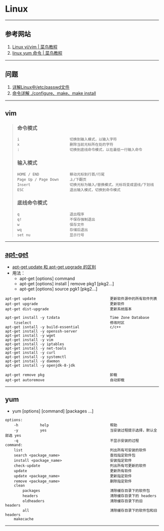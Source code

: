 # Linux

---
## 参考网站
1. [Linux vi/vim | 菜鸟教程](https://www.runoob.com/linux/linux-vim.html)
2. [linux yum 命令 | 菜鸟教程](https://www.runoob.com/linux/linux-yum.html)
---
## 问题
1. [详解Linux中/etc/passwd文件](https://www.linuxprobe.com/explain-etc-passwd.html)
2. [命令详解 ./configure、make、make install](https://www.cnblogs.com/tinywan/p/7230039.html)
---
## vim
>### 命令模式
>```
>i                       切换到输入模式，以输入字符
>x                       删除当前光标所在处的字符
>:                       切换到底线命令模式，以在最低一行输入命令
>```
>### 输入模式
>```
>HOME / END              移动光标到行首/行尾
>Page Up / Page Down     上/下翻页
>Insert                  切换光标为输入/替换模式，光标将变成竖线/下划线
>ESC                     退出输入模式，切换到命令模式
>```
>### 底线命令模式
>```
>q                       退出程序
>q!                      不保存强制退出
>w                       保存文件
>wq                      存储后退出
>set nu                  显示行号
>```
---
## [apt-get](https://www.cnblogs.com/downey-blog/p/10473893.html)
- [apt-get update 和 apt-get upgrade 的区别](https://www.cnblogs.com/zhaodehua/articles/11375822.html)
- 用法：
    - apt-get [options] command
    - apt-get [options] install | remove pkg1 [pkg2...]
    - apt-get [options] source pgk1 [pkg2...]
```
apt-get update                                  更新软件源中的所有软件列表
apt-get upgrade                                 更新软件
apt-get dist-upgrade                            更新系统版本

apt-get install -y tzdata                       Time Zone Database
    tzselect                                    修改时区
apt-get isntall -y build-essential              c/c++
apt-get install -y openssh-server
apt-get install -y wget
apt-get install -y vim
apt-get install -y iptables
apt-get install -y net-tools
apt-get install -y curl
apt-get install -y systemctl
apt-get install -y daemon
apt-get install -y openjdk-8-jdk

apt-get remove pkg                              卸载
apt-get autoremove                              自动卸载
```
---
## yum
- yum [options] [command] [packages ...]
```
options:
    -h          help                            帮助
    -y          yes                             当安装过程提示选择，默认全部选 yes
    -q                                          不显示安装的过程
command:
    list                                        列出所有可安装的软件
    search <package_name>                       查找指定软件包
    install <package_name>                      安装指定软件
    check-update                                列出所有可更新的软件
    update                                      更新所有软件
    update <package_name>                       更新指定软件
    remove <package_name>                       删除指定软件
    clean
        packages                                清除缓存目录下的软件包
        headers                                 清除缓存目录下的 headers
        oldheaders                              清除缓存目录下的旧 headers
        all                                     清除缓存目录下的软件包和旧 headers
    makecache
```
---